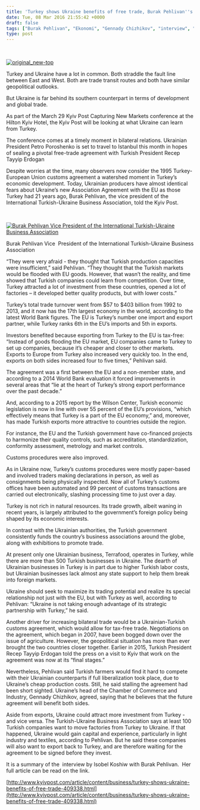 ```yaml
---
title: 'Turkey shows Ukraine benefits of free trade, Burak Pehlivan''s interview with the Kyiv Post'
date: Tue, 08 Mar 2016 21:55:42 +0000
draft: false
tags: ["Burak Pehlivan", "Ekonomi", "Gennady Chizhikov", "interview", "Isobel Koshiw", "Kyiv Post", "Turkey Ukraine economic relations", "Turkye Ukraine Free Trade Agreement", "Ukrayna", "Ukrayna Dış İlişkileri", "Uluslarası İlişkiler"]
type: post
---
```


 

[![original_new-top](http://burakpehlivan.org/wp-content/uploads/2016/03/original_new-top.jpg)](http://burakpehlivan.org/wp-content/uploads/2016/03/original_new-top.jpg)

Turkey and Ukraine have a lot in common. Both straddle the fault line between East and West. Both are trade transit routes and both have similar geopolitical outlooks.

But Ukraine is far behind its southern counterpart in terms of development and global trade.

As part of the March 29 Kyiv Post Capturing New Markets conference at the Hilton Kyiv Hotel, the Kyiv Post will be looking at what Ukraine can learn from Turkey.

The conference comes at a timely moment in bilateral relations. Ukrainian President Petro Poroshenko is set to travel to Istanbul this month in hopes of sealing a pivotal free-trade agreement with Turkish President Recep Tayyip Erdogan

Despite worries at the time, many observers now consider the 1995 Turkey-European Union customs agreement a watershed moment in Turkey’s economic development. Today, Ukrainian producers have almost identical fears about Ukraine’s new Association Agreement with the EU as those Turkey had 21 years ago, Burak Pehlivan, the vice president of the International Turkish-Ukraine Business Association, told the Kyiv Post.

 

[![Burak Pehlivan Vice  President of the International Turkish-Ukraine Business Association ](http://burakpehlivan.org/wp-content/uploads/2016/03/Burak-foto.jpg)](http://burakpehlivan.org/wp-content/uploads/2016/03/Burak-foto.jpg)

Burak Pehlivan Vice  President of the International Turkish-Ukraine Business Association

“They were very afraid - they thought that Turkish production capacities were insufficient,” said Pehlivan. “They thought that the Turkish markets would be flooded with EU goods. However, that wasn’t the reality, and time showed that Turkish companies could learn from competition. Over time, Turkey attracted a lot of investment from these countries, opened a lot of factories – it developed better quality products, but with lower costs.”

Turkey’s total trade turnover went from $57 to $403 billion from 1992 to 2013, and it now has the 17th largest economy in the world, according to the latest World Bank figures. The EU is Turkey’s number one import and export partner, while Turkey ranks 6th in the EU’s imports and 5th in exports.

Investors benefited because exporting from Turkey to the EU is tax-free: “Instead of goods flooding the EU market, EU companies came to Turkey to set up companies, because it’s cheaper and closer to other markets. Exports to Europe from Turkey also increased very quickly too. In the end, exports on both sides increased four to five times,” Pehlivan said.

The agreement was a first between the EU and a non-member state, and according to a 2014 World Bank evaluation it forced improvements in several areas that “lie at the heart of Turkey’s strong export performance over the past decade.”

And, according to a 2015 report by the Wilson Center, Turkish economic legislation is now in line with over 55 percent of the EU’s provisions, “which effectively means that Turkey is a part of the EU economy,” and, moreover, has made Turkish exports more attractive to countries outside the region.

For instance, the EU and the Turkish government have co-financed projects to harmonize their quality controls, such as accreditation, standardization, conformity assessment, metrology and market controls.

Customs procedures were also improved.

As in Ukraine now, Turkey’s customs procedures were mostly paper-based and involved traders making declarations in person, as well as consignments being physically inspected. Now all of Turkey’s customs offices have been automated and 99 percent of customs transactions are carried out electronically, slashing processing time to just over a day.

Turkey is not rich in natural resources. Its trade growth, albeit waning in recent years, is largely attributed to the government’s foreign policy being shaped by its economic interests.

In contrast with the Ukrainian authorities, the Turkish government consistently funds the country’s business associations around the globe, along with exhibitions to promote trade.

At present only one Ukrainian business, Terrafood, operates in Turkey, while there are more than 500 Turkish businesses in Ukraine. The dearth of Ukrainian businesses in Turkey is in part due to higher Turkish labor costs, but Ukrainian businesses lack almost any state support to help them break into foreign markets.

Ukraine should seek to maximize its trading potential and realize its special relationship not just with the EU, but with Turkey as well, according to Pehlivan: “Ukraine is not taking enough advantage of its strategic partnership with Turkey,” he said.

Another driver for increasing bilateral trade would be a Ukrainian-Turkish customs agreement, which would allow for tax-free trade. Negotiations on the agreement, which began in 2007, have been bogged down over the issue of agriculture. However, the geopolitical situation has more than ever brought the two countries closer together. Earlier in 2015, Turkish President Recep Tayyip Erdogan told the press on a visit to Kyiv that work on the agreement was now at its “final stages.”

Nevertheless, Pehlivan said Turkish farmers would find it hard to compete with their Ukrainian counterparts if full liberalization took place, due to Ukraine’s cheap production costs. Still, he said stalling the agreement had been short sighted. Ukraine’s head of the Chamber of Commerce and Industry, Gennady Chizhikov, agreed, saying that he believes that the future agreement will benefit both sides.

Aside from exports, Ukraine could attract more investment from Turkey - and vice versa. The Turkish-Ukraine Business Association says at least 100 Turkish companies want to move factories from Turkey to Ukraine. If that happened, Ukraine would gain capital and experience, particularly in light industry and textiles, according to Pehlivan. But he said these companies will also want to export back to Turkey, and are therefore waiting for the agreement to be signed before they invest.

It is a summary of the  interview by Isobel Koshiw with Burak Pehlivan.  Her full article can be read on the link.

[http://www.kyivpost.com/article/content/business/turkey-shows-ukraine-benefits-of-free-trade-409338.html](http://www.kyivpost.com/article/content/business/turkey-shows-ukraine-benefits-of-free-trade-409338.html)

 

